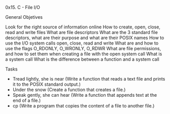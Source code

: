 0x15. C - File I/O

General Objetives

Look for the right source of information online
How to create, open, close, read and write files
What are file descriptors
What are the 3 standard file descriptors, what are their purpose and what are their POSIX names
How to use the I/O system calls open, close, read and write
What are and how to use the flags O_RDONLY, O_WRONLY, O_RDWR
What are file permissions, and how to set them when creating a file with the open system call
What is a system call
What is the difference between a function and a system call

Tasks
- Tread lightly, she is near (Write a function that reads a text file and prints it to the POSIX standard output.)
- Under the snow (Create a function that creates a file.)
- Speak gently, she can hear (Write a function that appends text at the end of a file.)
- cp (Write a program that copies the content of a file to another file.)
